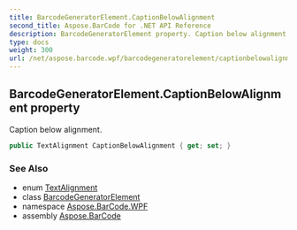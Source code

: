 ```yaml
---
title: BarcodeGeneratorElement.CaptionBelowAlignment
second_title: Aspose.BarCode for .NET API Reference
description: BarcodeGeneratorElement property. Caption below alignment
type: docs
weight: 300
url: /net/aspose.barcode.wpf/barcodegeneratorelement/captionbelowalignment/
---
```

## BarcodeGeneratorElement.CaptionBelowAlignment property

Caption below alignment.

```csharp
public TextAlignment CaptionBelowAlignment { get; set; }
```

### See Also

* enum [TextAlignment](../../../aspose.barcode.generation/textalignment/)
* class [BarcodeGeneratorElement](../)
* namespace [Aspose.BarCode.WPF](../../barcodegeneratorelement/)
* assembly [Aspose.BarCode](../../../)


